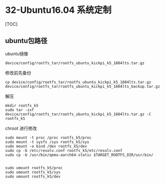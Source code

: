 # 32-Ubuntu16.04 系统定制

[TOC]



## ubuntu包路径

ubuntu镜像

```
device/config/rootfs_tar/rootfs_ubuntu_kickpi_k5_1604lts.tar.gz
```



修改前先备份

```
cp device/config/rootfs_tar/rootfs_ubuntu_kickpi_k5_1604lts.tar.gz device/config/rootfs_tar/rootfs_ubuntu_kickpi_k5_1604lts_backup.tar.gz
```



解压

```
mkdir rootfs_k5
sudo tar -zxf device/config/rootfs_tar/rootfs_ubuntu_kickpi_k5_1604lts.tar.gz -C rootfs_k5
```



chroot 进行修改

```
sudo mount -t proc /proc rootfs_k5/proc
sudo mount -t sysfs /sys rootfs_k5/sys
sudo mount -o bind /dev rootfs_k5/dev
sudo cp -b /etc/resolv.conf rootfs_k5/etc/resolv.conf
sudo cp -b /usr/bin/qemu-aarch64-static $TARGET_ROOTFS_DIR/usr/bin/


sudo umount rootfs_k5/proc
sudo umount rootfs_k5/sys
sudo umount rootfs_k5/dev
```




